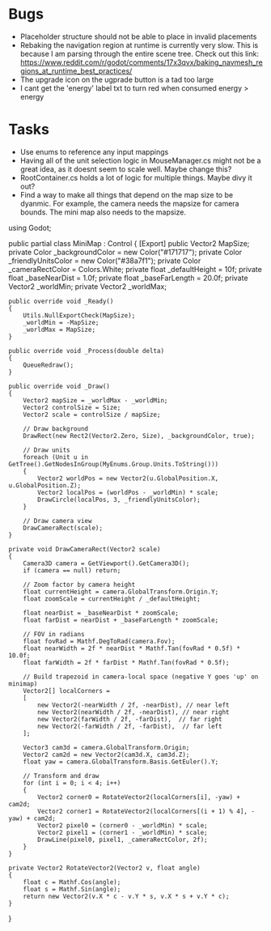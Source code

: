 # Bugs
- Placeholder structure should not be able to place in invalid placements
- Rebaking the navigation region at runtime is currently very slow. This is because I am parsing through the entire scene tree. Check out this link: https://www.reddit.com/r/godot/comments/17x3qvx/baking_navmesh_regions_at_runtime_best_practices/
- The upgrade icon on the ugprade button is a tad too large
- I cant get the 'energy' label txt to turn red when consumed energy > energy

# Tasks
- Use enums to reference any input mappings
- Having all of the unit selection logic in MouseManager.cs might not be a great idea, as it doesnt seem to scale well. Maybe change this?
- RootContainer.cs holds a lot of logic for multiple things. Maybe divy it out?
- Find a way to make all things that depend on the map size to be dyanmic. For example, the camera needs the mapsize for camera bounds. The mini map also needs to the mapsize. 

using Godot;

public partial class MiniMap : Control
{
    [Export] public Vector2 MapSize;
    private Color _backgroundColor = new Color("#171717");
    private Color _friendlyUnitsColor = new Color("#38a7f1");
    private Color _cameraRectColor = Colors.White;
    private float _defaultHeight = 10f;
    private float _baseNearDist = 1.0f;
    private float _baseFarLength = 20.0f;
    private Vector2 _worldMin;
    private Vector2 _worldMax;

    public override void _Ready()
    {
        Utils.NullExportCheck(MapSize);
        _worldMin = -MapSize;
        _worldMax = MapSize;
    }

    public override void _Process(double delta)
    {
        QueueRedraw();
    }

    public override void _Draw()
    {
        Vector2 mapSize = _worldMax - _worldMin;
        Vector2 controlSize = Size;
        Vector2 scale = controlSize / mapSize;

        // Draw background
        DrawRect(new Rect2(Vector2.Zero, Size), _backgroundColor, true);

        // Draw units
        foreach (Unit u in GetTree().GetNodesInGroup(MyEnums.Group.Units.ToString()))
        {
            Vector2 worldPos = new Vector2(u.GlobalPosition.X, u.GlobalPosition.Z);
            Vector2 localPos = (worldPos - _worldMin) * scale;
            DrawCircle(localPos, 3, _friendlyUnitsColor);
        }

        // Draw camera view
        DrawCameraRect(scale);
    }

    private void DrawCameraRect(Vector2 scale)
    {
        Camera3D camera = GetViewport().GetCamera3D();
        if (camera == null) return;

        // Zoom factor by camera height
        float currentHeight = camera.GlobalTransform.Origin.Y;
        float zoomScale = currentHeight / _defaultHeight;

        float nearDist = _baseNearDist * zoomScale;
        float farDist = nearDist + _baseFarLength * zoomScale;

        // FOV in radians
        float fovRad = Mathf.DegToRad(camera.Fov);
        float nearWidth = 2f * nearDist * Mathf.Tan(fovRad * 0.5f) * 10.0f;
        float farWidth = 2f * farDist * Mathf.Tan(fovRad * 0.5f);

        // Build trapezoid in camera-local space (negative Y goes 'up' on minimap)
        Vector2[] localCorners =
        [
            new Vector2(-nearWidth / 2f, -nearDist), // near left
			new Vector2(nearWidth / 2f, -nearDist), // near right
			new Vector2(farWidth / 2f, -farDist),  // far right
			new Vector2(-farWidth / 2f, -farDist),  // far left
		];

        Vector3 cam3d = camera.GlobalTransform.Origin;
        Vector2 cam2d = new Vector2(cam3d.X, cam3d.Z);
        float yaw = camera.GlobalTransform.Basis.GetEuler().Y;

        // Transform and draw
        for (int i = 0; i < 4; i++)
        {
            Vector2 corner0 = RotateVector2(localCorners[i], -yaw) + cam2d;
            Vector2 corner1 = RotateVector2(localCorners[(i + 1) % 4], -yaw) + cam2d;
            Vector2 pixel0 = (corner0 - _worldMin) * scale;
            Vector2 pixel1 = (corner1 - _worldMin) * scale;
            DrawLine(pixel0, pixel1, _cameraRectColor, 2f);
        }
    }

    private Vector2 RotateVector2(Vector2 v, float angle)
    {
        float c = Mathf.Cos(angle);
        float s = Mathf.Sin(angle);
        return new Vector2(v.X * c - v.Y * s, v.X * s + v.Y * c);
    }
}
